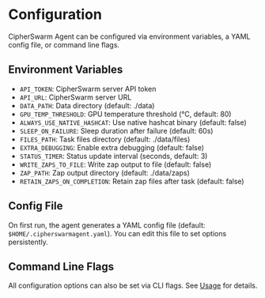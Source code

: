 # Configuration

CipherSwarm Agent can be configured via environment variables, a YAML config file, or command line flags.

## Environment Variables

-   `API_TOKEN`: CipherSwarm server API token
-   `API_URL`: CipherSwarm server URL
-   `DATA_PATH`: Data directory (default: ./data)
-   `GPU_TEMP_THRESHOLD`: GPU temperature threshold (°C, default: 80)
-   `ALWAYS_USE_NATIVE_HASHCAT`: Use native hashcat binary (default: false)
-   `SLEEP_ON_FAILURE`: Sleep duration after failure (default: 60s)
-   `FILES_PATH`: Task files directory (default: ./data/files)
-   `EXTRA_DEBUGGING`: Enable extra debugging (default: false)
-   `STATUS_TIMER`: Status update interval (seconds, default: 3)
-   `WRITE_ZAPS_TO_FILE`: Write zap output to file (default: false)
-   `ZAP_PATH`: Zap output directory (default: ./data/zaps)
-   `RETAIN_ZAPS_ON_COMPLETION`: Retain zap files after task (default: false)

## Config File

On first run, the agent generates a YAML config file (default: `$HOME/.cipherswarmagent.yaml`). You can edit this file to set options persistently.

## Command Line Flags

All configuration options can also be set via CLI flags. See [Usage](usage.md) for details.
